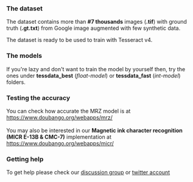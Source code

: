 ### The dataset ###

The dataset contains more than __#7 thousands__ images (__.tif__) with ground truth (__.gt.txt__) from Google image augmented with few synthetic data.

The dataset is ready to be used to train with Tesseract v4.

### The models ###

If you're lazy and don't want to train the model by yourself then, try the ones under __tessdata_best__ (*float-model*) or __tessdata_fast__ (*int-model*) folders.

### Testing the accuracy ###

You can check how accurate the MRZ model is at https://www.doubango.org/webapps/mrz/ <br /> <br />
You may also be interested in our **Magnetic ink character recognition (MICR E-13B & CMC-7)** implementation at https://www.doubango.org/webapps/micr/

### Getting help ###

To get help please check our [discussion group](https://groups.google.com/forum/#!forum/doubango-ai) or [twitter account](https://twitter.com/doubangotelecom?lang=en)
